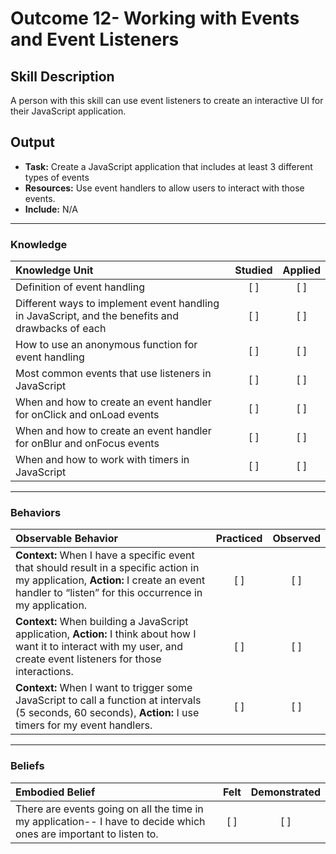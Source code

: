 # Outcome 12- Working with Events and Event Listeners

## Skill Description
A person with this skill can use event listeners to create an interactive UI for their JavaScript application. 

## Output
- **Task:** Create a JavaScript application that includes at least 3 different types of events
- **Resources:** Use event handlers to allow users to interact with those events. 
- **Include:** N/A

-------

### Knowledge

| Knowledge Unit   |      Studied      | Applied |
|:-------------|:------------------:|:--------:|
| Definition of event handling | [ ] | [ ] |
| Different ways to implement event handling in JavaScript, and the benefits and drawbacks of each | [ ] | [ ] |
| How to use an anonymous function for event handling | [ ] | [ ] |
| Most common events that use listeners in JavaScript | [ ] | [ ] |
| When and how to create an event handler for onClick and onLoad events | [ ] | [ ] |
| When and how to create an event handler for onBlur and onFocus events | [ ] | [ ] |
| When and how to work with timers in JavaScript | [ ] | [ ] |

-------

### Behaviors

| Observable Behavior   |      Practiced      | Observed |
|:-------------|:------------------:|:--------:|
| **Context:** When I have a specific event that should result in a specific action in my application,  **Action:** I create an event handler to “listen” for this occurrence in my application. | [ ] | [ ] |
| **Context:** When building a JavaScript application,  **Action:** I think about how I want it to interact with my user, and create event listeners for those interactions. | [ ] | [ ] |
| **Context:** When I want to trigger some JavaScript to call a function at intervals (5 seconds, 60 seconds),  **Action:** I use timers for my event handlers. | [ ] | [ ] |

 

-------

### Beliefs

| Embodied Belief   |      Felt      | Demonstrated |
|:-------------|:------------------:|:--------:|
| There are events going on all the time in my application-- I have to decide which ones are important to listen to. | [ ] | [ ] |
